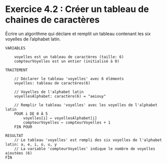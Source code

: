 # Exercice 4.2 : Créer un tableau de chaines de caractères
Écrire un algorithme qui déclare et remplit un tableau contenant les six voyelles de l’alphabet latin.

````
VARIABLES

	voyelles est un tableau de caractères (taille: 6)
	compteurVoyelles est un entier (initialisé à 0)

TRAITEMENT

	// Déclarer le tableau 'voyelles' avec 6 éléments
	voyelles: tableau de caractères(6)

	// Voyelles de l'alphabet latin
	voyellesAlphabet: caractère(6) = "aeiouy"

	// Remplir le tableau 'voyelles' avec les voyelles de l'alphabet latin
	POUR i DE 0 À 5
		voyelles[i] ← voyellesAlphabet[i]
		compteurVoyelles ← compteurVoyelles + 1
	FIN POUR

RESULTAT
	// Le tableau 'voyelles' est rempli des six voyelles de l'alphabet latin: a, e, i, o, u, y
	// La variable 'compteurVoyelles' indique le nombre de voyelles ajoutées (6)
FIN

````